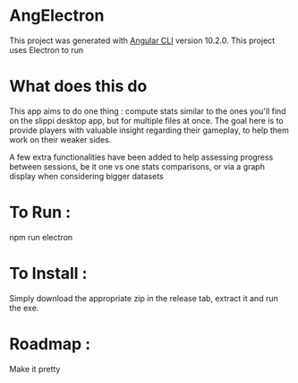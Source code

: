 # AngElectron

This project was generated with [Angular CLI](https://github.com/angular/angular-cli) version 10.2.0.
This project uses Electron to run

# What does this do
This app aims to do one thing : compute stats similar to the ones you'll find on the slippi desktop app, but for multiple files at once.
The goal here is to provide players with valuable insight regarding their gameplay, to help them work on their weaker sides.

A few extra functionalities have been added to help assessing progress between sessions, be it one vs one stats comparisons, or via a graph display when considering bigger datasets

# To Run : 

npm run electron

# To Install : 

Simply download the appropriate zip in the release tab, extract it and run the exe.

# Roadmap :
Make it pretty
